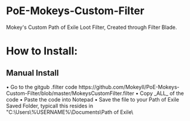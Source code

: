 # PoE-Mokeys-Custom-Filter
Mokey's Custom Path of Exile Loot Filter, Created through Filter Blade.


<h1>How to Install:</h1>

<h2>Manual Install</h2>
• Go to the gitgub .filter code https://github.com/MokeyII/PoE-Mokeys-Custom-Filter/blob/master/MokeysCustomFilter.filter
• Copy _ALL_ of the code
• Paste the code into Notepad
• Save the file to your Path of Exile Saved Folder, typicall this resides in "C:\Users\%USERNAME%\Documents\Path of Exile\


  
